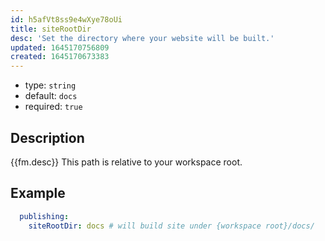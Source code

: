 ```yaml
---
id: h5afVt8ss9e4wXye78oUi
title: siteRootDir
desc: 'Set the directory where your website will be built.'
updated: 1645170756809
created: 1645170673383
---
```


- type: `string`
- default: `docs` 
- required: `true`

## Description
{{fm.desc}}
This path is relative to your workspace root.

## Example

```yml
  publishing:
    siteRootDir: docs # will build site under {workspace root}/docs/
```
